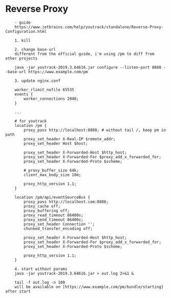 
# Reverse Proxy

        - guide
        https://www.jetbrains.com/help/youtrack/standalone/Reverse-Proxy-Configuration.html

        1. kill

        2. change base-url
        different from the official guide, i'm using /pm to diff from other projects
        
        java -jar youtrack-2019.3.64616.jar configure --listen-port 8888 --base-url https://www.example.com/pm

        3. update nginx.conf
                
        worker_rlimit_nofile 65535
        events {
            worker_connections 2048;
        }

        ...

        # for youtrack
        location /pm {
            proxy_pass http://localhost:8888; # without tail /, keep pm in path
            proxy_set_header X-Real-IP $remote_addr;
            proxy_set_header Host $host;

            proxy_set_header X-Forwarded-Host $http_host;
            proxy_set_header X-Forwarded-For $proxy_add_x_forwarded_for;
            proxy_set_header X-Forwarded-Proto $scheme;
            
            # proxy_buffer_size 64k;
            client_max_body_size 10m;

            proxy_http_version 1.1;
        }

        location /pm/api/eventSourceBus {
            proxy_pass http://localhost.com:8888;
            proxy_cache off;
            proxy_buffering off;
            proxy_read_timeout 86400s;
            proxy_send_timeout 86400s;
            proxy_set_header Connection '';
            chunked_transfer_encoding off;

            proxy_set_header X-Forwarded-Host $http_host;
            proxy_set_header X-Forwarded-For $proxy_add_x_forwarded_for;
            proxy_set_header X-Forwarded-Proto $scheme;

            proxy_http_version 1.1;
        }

        4. start without params
        java -jar youtrack-2019.3.64616.jar > out.log 2>&1 &

        tail -f out.log -n 100
        will be available on [https://www.example.com/pm/bundle/starting] after start 
